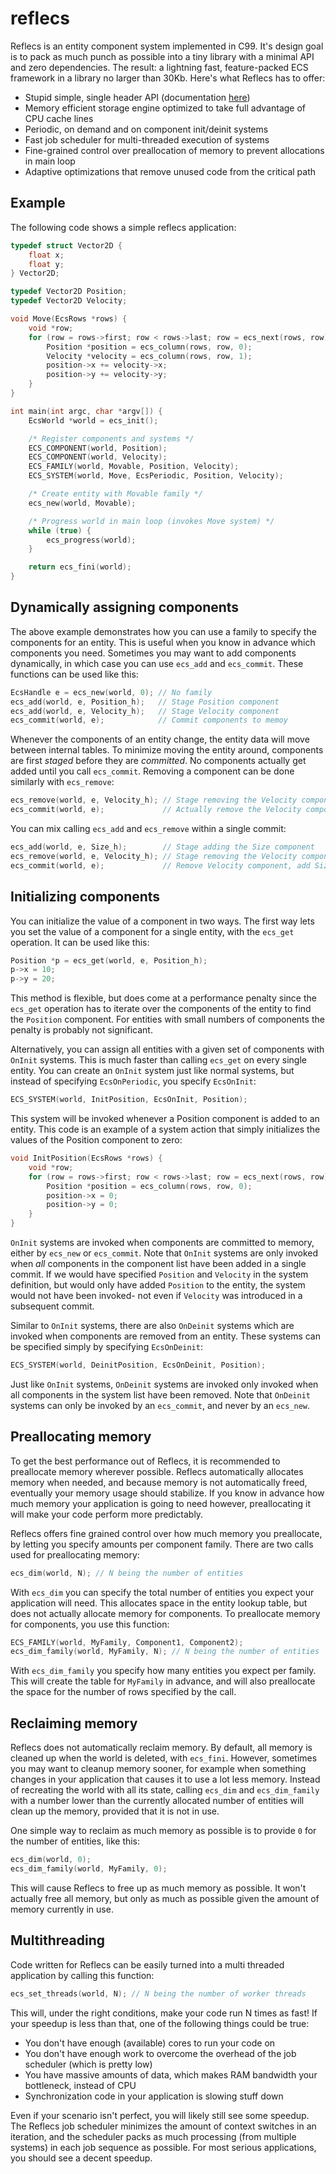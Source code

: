 # reflecs
Reflecs is an entity component system implemented in C99. It's design goal is to pack as much punch as possible into a tiny library with a minimal API and zero dependencies. The result: a lightning fast, feature-packed ECS framework in a library no larger than 30Kb. Here's what Reflecs has to offer:

- Stupid simple, single header API (documentation [here](https://github.com/SanderMertens/reflecs/blob/master/include/reflecs.h#L92))
- Memory efficient storage engine optimized to take full advantage of CPU cache lines
- Periodic, on demand and on component init/deinit systems
- Fast job scheduler for multi-threaded execution of systems
- Fine-grained control over preallocation of memory to prevent allocations in main loop
- Adaptive optimizations that remove unused code from the critical path

## Example
The following code shows a simple reflecs application:

```c
typedef struct Vector2D {
    float x;
    float y;
} Vector2D;

typedef Vector2D Position;
typedef Vector2D Velocity;

void Move(EcsRows *rows) {
    void *row;
    for (row = rows->first; row < rows->last; row = ecs_next(rows, row)) {
        Position *position = ecs_column(rows, row, 0);
        Velocity *velocity = ecs_column(rows, row, 1);
        position->x += velocity->x;
        position->y += velocity->y;
    }
}

int main(int argc, char *argv[]) {
    EcsWorld *world = ecs_init();

    /* Register components and systems */
    ECS_COMPONENT(world, Position);
    ECS_COMPONENT(world, Velocity);
    ECS_FAMILY(world, Movable, Position, Velocity);
    ECS_SYSTEM(world, Move, EcsPeriodic, Position, Velocity);

    /* Create entity with Movable family */
    ecs_new(world, Movable);

    /* Progress world in main loop (invokes Move system) */
    while (true) {
        ecs_progress(world);
    }

    return ecs_fini(world);
}
```

## Dynamically assigning components
The above example demonstrates how you can use a family to specify the components for an entity. This is useful when you know in advance which components you need. Sometimes you may want to add components dynamically, in which case you can use `ecs_add` and `ecs_commit`. These functions can be used like this:

```c
EcsHandle e = ecs_new(world, 0); // No family
ecs_add(world, e, Position_h);   // Stage Position component
ecs_add(world, e, Velocity_h);   // Stage Velocity component
ecs_commit(world, e);            // Commit components to memoy
```

Whenever the components of an entity change, the entity data will move between internal tables. To minimize moving the entity around, components are first *staged* before they are *committed*. No components actually get added until you call `ecs_commit`. Removing a component can be done similarly with `ecs_remove`:

```c
ecs_remove(world, e, Velocity_h); // Stage removing the Velocity component
ecs_commit(world, e);             // Actually remove the Velocity component
```

You can mix calling `ecs_add` and `ecs_remove` within a single commit:
```c
ecs_add(world, e, Size_h);        // Stage adding the Size component
ecs_remove(world, e, Velocity_h); // Stage removing the Velocity component
ecs_commit(world, e);             // Remove Velocity component, add Size component
```

## Initializing components
You can initialize the value of a component in two ways. The first way lets you set the value of a component for a single entity, with the `ecs_get` operation. It can be used like this:

```c
Position *p = ecs_get(world, e, Position_h);
p->x = 10;
p->y = 20;
```
This method is flexible, but does come at a performance penalty since the `ecs_get` operation has to iterate over the components of the entity to find the `Position` component. For entities with small numbers of components the penalty is probably not significant.

Alternatively, you can assign all entities with a given set of components with `OnInit` systems. This is much faster than calling `ecs_get` on every single entity. You can create an `OnInit` system just like normal systems, but instead of specifying `EcsOnPeriodic`, you specify `EcsOnInit`:

```c
ECS_SYSTEM(world, InitPosition, EcsOnInit, Position);
```
This system will be invoked whenever a Position component is added to an entity. This code is an example of a system action that simply initializes the values of the Position component to zero:

```c
void InitPosition(EcsRows *rows) {
    void *row;
    for (row = rows->first; row < rows->last; row = ecs_next(rows, row)) {
        Position *position = ecs_column(rows, row, 0);
        position->x = 0;
        position->y = 0;
    }
}
```
`OnInit` systems are invoked when components are committed to memory, either by `ecs_new` or `ecs_commit`. Note that `OnInit` systems are only invoked when *all* components in the component list have been added in a single commit. If we would have specified `Position` and `Velocity` in the system definition, but would only have added `Position` to the entity, the system would not have been invoked- not even if `Velocity` was introduced in a subsequent commit.

Similar to `OnInit` systems, there are also `OnDeinit` systems which are invoked when components are removed from an entity. These systems can be specified simply by specifying `EcsOnDeinit`:

```c
ECS_SYSTEM(world, DeinitPosition, EcsOnDeinit, Position);
```

Just like `OnInit` systems, `OnDeinit` systems are invoked only invoked when all components in the system list have been removed. Note that `OnDeinit` systems can only be invoked by an `ecs_commit`, and never by an `ecs_new`.

## Preallocating memory
To get the best performance out of Reflecs, it is recommended to preallocate memory wherever possible. Reflecs automatically allocates memory when needed, and because memory is not automatically freed, eventually your memory usage should stabilize. If you know in advance how much memory your application is going to need however, preallocating it will make your code perform more predictably.

Reflecs offers fine grained control over how much memory you preallocate, by letting you specify amounts per component family. There are two calls used for preallocating memory:

```c
ecs_dim(world, N); // N being the number of entities
```

With `ecs_dim` you can specify the total number of entities you expect your application will need. This allocates space in the entity lookup table, but does not actually allocate memory for components. To preallocate memory for components, you use this function:

```c
ECS_FAMILY(world, MyFamily, Component1, Component2);
ecs_dim_family(world, MyFamily, N); // N being the number of entities
```

With `ecs_dim_family` you specify how many entities you expect per family. This will create the table for `MyFamily` in advance, and will also preallocate the space for the number of rows specified by the call.

## Reclaiming memory
Reflecs does not automatically reclaim memory. By default, all memory is cleaned up when the world is deleted, with `ecs_fini`. However, sometimes you may want to cleanup memory sooner, for example when something changes in your application that causes it to use a lot less memory. Instead of recreating the world with all its state, calling `ecs_dim` and `ecs_dim_family` with a number lower than the currently allocated number of entities will clean up the memory, provided that it is not in use.

One simple way to reclaim as much memory as possible is to provide `0` for the number of entities, like this:

```c
ecs_dim(world, 0);
ecs_dim_family(world, MyFamily, 0);
```

This will cause Reflecs to free up as much memory as possible. It won't actually free all memory, but only as much as possible given the amount of memory currently in use.

## Multithreading
Code written for Reflecs can be easily turned into a multi threaded application by calling this function:

```c
ecs_set_threads(world, N); // N being the number of worker threads
```
This will, under the right conditions, make your code run N times as fast! If your speedup is less than that, one of the following things could be true:
- You don't have enough (available) cores to run your code on
- You don't have enough work to overcome the overhead of the job scheduler (which is pretty low)
- You have massive amounts of data, which makes RAM bandwidth your bottleneck, instead of CPU
- Synchronization code in your application is slowing stuff down

Even if your scenario isn't perfect, you will likely still see some speedup. The Reflecs job scheduler minimizes the amount of context switches in an iteration, and the scheduler packs as much processing (from multiple systems) in each job sequence as possible. For most serious applications, you should see a decent speedup.
